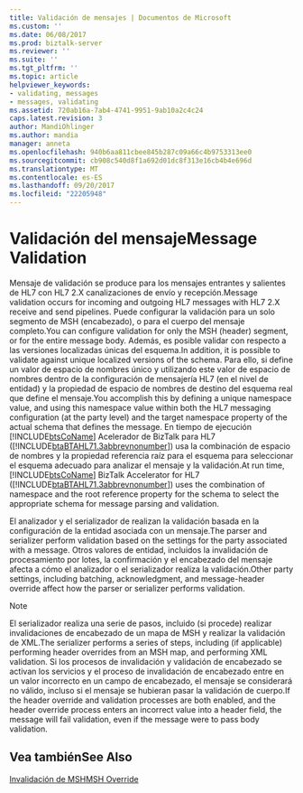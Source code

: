 ```yaml
---
title: Validación de mensajes | Documentos de Microsoft
ms.custom: ''
ms.date: 06/08/2017
ms.prod: biztalk-server
ms.reviewer: ''
ms.suite: ''
ms.tgt_pltfrm: ''
ms.topic: article
helpviewer_keywords:
- validating, messages
- messages, validating
ms.assetid: 720ab16a-7ab4-4741-9951-9ab10a2c4c24
caps.latest.revision: 3
author: MandiOhlinger
ms.author: mandia
manager: anneta
ms.openlocfilehash: 940b6aa811cbee845b287c09a66c4b9753313ee0
ms.sourcegitcommit: cb908c540d8f1a692d01dc8f313e16cb4b4e696d
ms.translationtype: MT
ms.contentlocale: es-ES
ms.lasthandoff: 09/20/2017
ms.locfileid: "22205948"
---
```

# <a name="message-validation"></a><span data-ttu-id="9533a-102">Validación del mensaje</span><span class="sxs-lookup"><span data-stu-id="9533a-102">Message Validation</span></span>
<span data-ttu-id="9533a-103">Mensaje de validación se produce para los mensajes entrantes y salientes de HL7 con HL7 2.X canalizaciones de envío y recepción.</span><span class="sxs-lookup"><span data-stu-id="9533a-103">Message validation occurs for incoming and outgoing HL7 messages with HL7 2.X receive and send pipelines.</span></span> <span data-ttu-id="9533a-104">Puede configurar la validación para un solo segmento de MSH (encabezado), o para el cuerpo del mensaje completo.</span><span class="sxs-lookup"><span data-stu-id="9533a-104">You can configure validation for only the MSH (header) segment, or for the entire message body.</span></span> <span data-ttu-id="9533a-105">Además, es posible validar con respecto a las versiones localizadas únicas del esquema.</span><span class="sxs-lookup"><span data-stu-id="9533a-105">In addition, it is possible to validate against unique localized versions of the schema.</span></span> <span data-ttu-id="9533a-106">Para ello, si define un valor de espacio de nombres único y utilizando este valor de espacio de nombres dentro de la configuración de mensajería HL7 (en el nivel de entidad) y la propiedad de espacio de nombres de destino del esquema real que define el mensaje.</span><span class="sxs-lookup"><span data-stu-id="9533a-106">You accomplish this by defining a unique namespace value, and using this namespace value within both the HL7 messaging configuration (at the party level) and the target namespace property of the actual schema that defines the message.</span></span> <span data-ttu-id="9533a-107">En tiempo de ejecución [!INCLUDE[btsCoName](../../includes/btsconame-md.md)] Acelerador de BizTalk para HL7 ([!INCLUDE[btaBTAHL71.3abbrevnonumber](../../includes/btabtahl71-3abbrevnonumber-md.md)]) usa la combinación de espacio de nombres y la propiedad referencia raíz para el esquema para seleccionar el esquema adecuado para analizar el mensaje y la validación.</span><span class="sxs-lookup"><span data-stu-id="9533a-107">At run time, [!INCLUDE[btsCoName](../../includes/btsconame-md.md)] BizTalk Accelerator for HL7 ([!INCLUDE[btaBTAHL71.3abbrevnonumber](../../includes/btabtahl71-3abbrevnonumber-md.md)]) uses the combination of namespace and the root reference property for the schema to select the appropriate schema for message parsing and validation.</span></span>  
  
 <span data-ttu-id="9533a-108">El analizador y el serializador de realizan la validación basada en la configuración de la entidad asociada con un mensaje.</span><span class="sxs-lookup"><span data-stu-id="9533a-108">The parser and serializer perform validation based on the settings for the party associated with a message.</span></span> <span data-ttu-id="9533a-109">Otros valores de entidad, incluidos la invalidación de procesamiento por lotes, la confirmación y el encabezado del mensaje afecta a cómo el analizador o el serializador realiza la validación.</span><span class="sxs-lookup"><span data-stu-id="9533a-109">Other party settings, including batching, acknowledgment, and message-header override affect how the parser or serializer performs validation.</span></span>  
  
> [!NOTE]
>  <span data-ttu-id="9533a-110">El serializador realiza una serie de pasos, incluido (si procede) realizar invalidaciones de encabezado de un mapa de MSH y realizar la validación de XML.</span><span class="sxs-lookup"><span data-stu-id="9533a-110">The serializer performs a series of steps, including (if applicable) performing header overrides from an MSH map, and performing XML validation.</span></span> <span data-ttu-id="9533a-111">Si los procesos de invalidación y validación de encabezado se activan los servicios y el proceso de invalidación de encabezado entre en un valor incorrecto en un campo de encabezado, el mensaje se considerará no válido, incluso si el mensaje se hubieran pasar la validación de cuerpo.</span><span class="sxs-lookup"><span data-stu-id="9533a-111">If the header override and validation processes are both enabled, and the header override process enters an incorrect value into a header field, the message will fail validation, even if the message were to pass body validation.</span></span>  
  
## <a name="see-also"></a><span data-ttu-id="9533a-112">Vea también</span><span class="sxs-lookup"><span data-stu-id="9533a-112">See Also</span></span>  
 [<span data-ttu-id="9533a-113">Invalidación de MSH</span><span class="sxs-lookup"><span data-stu-id="9533a-113">MSH Override</span></span>](../../adapters-and-accelerators/accelerator-hl7/msh-override.md)